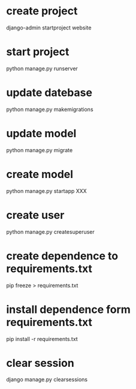 # create project

django-admin startproject website

# start project

python manage.py runserver

# update datebase

python manage.py makemigrations

# update model

python manage.py migrate

# create model

python manage.py startapp XXX

# create user

python manage.py createsuperuser

# create dependence to requirements.txt

pip freeze > requirements.txt

# install dependence form requirements.txt

pip install -r requirements.txt



# clear session

django manage.py clearsessions